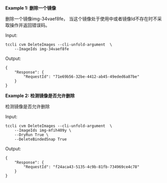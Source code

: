 **Example 1: 删除一个镜像**

删除一个镜像img-34vaef8fe， 当这个镜像处于使用中或者镜像Id不存在时不采取操作并返回错误码。

Input: 

```
tccli cvm DeleteImages --cli-unfold-argument  \
    --ImageIds img-34vaef8fe
```

Output: 
```
{
    "Response": {
        "RequestId": "71e69b56-32be-4412-ab45-49eded6a87be"
    }
}
```

**Example 2: 检测镜像是否允许删除**

检测镜像是否允许删除

Input: 

```
tccli cvm DeleteImages --cli-unfold-argument  \
    --ImageIds img-mfih409y \
    --DryRun True \
    --DeleteBindedSnap True
```

Output: 
```
{
    "Response": {
        "RequestId": "f24aca43-5135-4c9b-81fb-734969ce4c78"
    }
}
```

